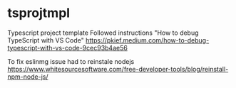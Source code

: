 # tsprojtmpl
Typescript project template
Followed instructions "How to debug TypeScript with VS Code"
https://pkief.medium.com/how-to-debug-typescript-with-vs-code-9cec93b4ae56

To fix eslinmg issue had to reinstale nodejs
https://www.whitesourcesoftware.com/free-developer-tools/blog/reinstall-npm-node-js/